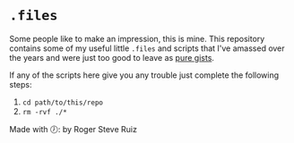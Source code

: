 # `.files`

Some people like to make an impression, this is mine. This repository contains
some of my useful little `.files` and scripts that I've amassed over the years
and were just too good to leave as [pure gists][pg].

[pg]: https://gists.github.com/rogeruiz "A living collection of the best ideas I just couldn't keep to myself. Also, kudos to you for reading and patiently waiting for this title to pop up in your browser! :)"

If any of the scripts here give you any trouble just complete the following
steps:

1. `cd path/to/this/repo`
2. `rm -rvf ./*`

Made with 🕖: by Roger Steve Ruiz
